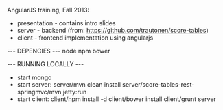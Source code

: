 AngularJS training, Fall 2013:

- presentation - contains intro slides
- server - backend (from: https://github.com/trautonen/score-tables)
- client - frontend implementation using angularjs


--- DEPENCIES ---
node
npm
bower

--- RUNNING LOCALLY ---
- start mongo
- start server:
  server/mvn clean install
  server/score-tables-rest-springmvc/mvn jetty:run
- start client:
  client/npm install -d
  client/bower install
  client/grunt server